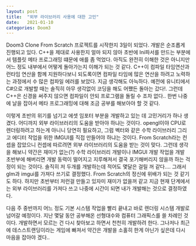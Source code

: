 ```yaml
---
layout: post
title:  "외부 라이브러리 사용에 대한 고민"
date:   2021-01-10
categories: Doom3
---
```


Doom3 Clone From Scratch 프로젝트를 시작한지 3일이 되었다.
개발은 순조롭게 진행되고 있다. C++을 제대로 사용한지 얼마 되지 않아 초반에 Ini파서를 만드는 부분에서 템플릿 메타 프로그래밍 떄문에 애를 좀 먹었다. 아직도 완전히 이해한 것은 아니지만 어느 정도 내부에서 어떻게 돌아가는지 이해가 되는 것 같다. C++이 컴파일 타임연산과 런타임 연산을 함께 지원하다보니 되도록이면 컴파일 타임에 많은 연산을 하려고 노력하는 과정에서 수 많은 컴파일 에러를 보았다. 지금 생각해도 아늑하다.
예전에 유니티에서 C#으로 개발할 때는 솔직히 아무 생각없이 코딩을 해도 어쨌든 돌아는 갔다!.
그런데 C++은 신경을 써주지 않으면 컴파일이 안되 프로그램을 돌릴 수 조차 없다..
한번 나중에 날을 잡아서 메타 프로그래밍에 대해 조금 공부를 해보아야 할 것 같다.

이렇게 초반의 위기를 넘기고 에셋 임포터 부분을 개발하고 있는 데 고민거리가 하나 생겼다.
어디까지 외부 라이브러리의 도움을 받아야 하냐는 것이다.
opengl이야 CPU로 렌더링하려고 하는게 아니니 당연히 필요하고, 그럼 벡터와 같은 수학 라이브러리 그리고 에디터 작업을 위한 IMGUI를 직접 만들어야 하냐는 것이다.
From Scratch라는 컨셉을 잡았으니 컨셉에 따르려면 외부 라이브러리의 도움을 받는 것이 맞다.
그런데 생각을 해보니 약간은 재미가 없는(?) 수학 라이브러리 개발이나 IMGUI 개발 작업을 개발 초반부에 해버리면 개발 동력이 떨어지고 지루해져서 결국 포기해버리지 않을까 하는 걱정이 되는 것이다. 솔직히 저 두개를 개발하는데 적어도 몇달은 걸릴 꺼 같다....
그래서 glm과 imgui를 가져다 쓰기로 결정했다.
From Scratch의 정신에 위배가 되는 것 같기도 하다. 
하지만 초반부터 저런걸 만들고 있자미 재미가 없을꺼 같고 지금 현재 단계에서는 외부 라이브러리를 가져다 쓰고 나중에 시간이 되면 내가 개발해는 것으로 결정하였다.

다음 주 중반까지 어느 정도 기본 시스템 작업을 빨리 끝내고 바로 렌더링 시스템 개발로 넘어갈 예정이다.
지난 몇달 동안 공부해온 선형대수와 컴퓨터 그래픽스를 쓸 차례인 것이다.
개발하면서 모르는 건 다시 찾아보고 하면서 천천히 개발하려 한다.
그나저나 최근에 데스스트랜딩이라는 게임에 빠져서 약간은 개발을 소홀히 한게 아닌가 싶은데 다시 마음을 잡아야 겠다..

<!--  -->

<!--
```c++
const Razorpay = require('razorpay');

let rzp = Razorpay({
	key_id: 'KEY_ID',
	secret: 'name'
});

// capture request
rzp.capture(payment_id, cost)
	.then(function (data) {
		return 2;
	})
```
 -->


